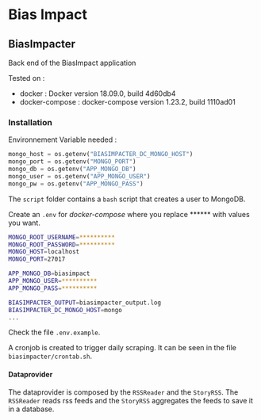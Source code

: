 # Bias Impact 

## BiasImpacter

Back end of the BiasImpact application

Tested on : 
* docker : Docker version 18.09.0, build 4d60db4
* docker-compose : docker-compose version 1.23.2, build 1110ad01
### Installation

Environnement Variable needed :
````python
mongo_host = os.getenv("BIASIMPACTER_DC_MONGO_HOST")
mongo_port = os.getenv("MONGO_PORT")
mongo_db = os.getenv("APP_MONGO_DB")
mongo_user = os.getenv("APP_MONGO_USER")
mongo_pw = os.getenv("APP_MONGO_PASS")
````

The `script` folder contains a `bash` script that creates a user to MongoDB.

Create an `.env` for _docker-compose_ where you replace ****** with values you want.
```bash
MONGO_ROOT_USERNAME=**********
MONGO_ROOT_PASSWORD=**********
MONGO_HOST=localhost
MONGO_PORT=27017

APP_MONGO_DB=biasimpact
APP_MONGO_USER=**********
APP_MONGO_PASS=**********

BIASIMPACTER_OUTPUT=biasimpacter_output.log
BIASIMPACTER_DC_MONGO_HOST=mongo
...
```
Check the file `.env.example`.

A cronjob is created to trigger daily scraping. It can be seen in the file `biasimpacter/crontab.sh`.

#### Dataprovider

The dataprovider is composed by the `RSSReader` and the `StoryRSS`.
The `RSSReader` reads rss feeds and the `StoryRSS` aggregates the feeds to save it in a database.

